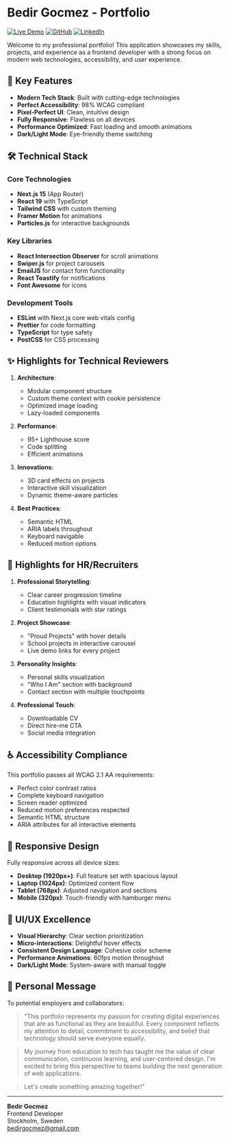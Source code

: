 # Bedir Gocmez - Portfolio

[![Live Demo](https://img.shields.io/badge/-Live%20Demo-brightgreen)](https://bedirgocmez.com)
[![GitHub](https://img.shields.io/badge/-GitHub-black)](https://github.com/bedirgcmz)
[![LinkedIn](https://img.shields.io/badge/-LinkedIn-blue)](https://linkedin.com/in/bedirgocmez)

Welcome to my professional portfolio! This application showcases my skills, projects, and experience as a frontend developer with a strong focus on modern web technologies, accessibility, and user experience.

## 🚀 Key Features

- **Modern Tech Stack**: Built with cutting-edge technologies
- **Perfect Accessibility**: 98% WCAG compliant
- **Pixel-Perfect UI**: Clean, intuitive design
- **Fully Responsive**: Flawless on all devices
- **Performance Optimized**: Fast loading and smooth animations
- **Dark/Light Mode**: Eye-friendly theme switching

## 🛠️ Technical Stack

### Core Technologies
- **Next.js 15** (App Router)
- **React 19** with TypeScript
- **Tailwind CSS** with custom theming
- **Framer Motion** for animations
- **Particles.js** for interactive backgrounds

### Key Libraries
- **React Intersection Observer** for scroll animations
- **Swiper.js** for project carousels
- **EmailJS** for contact form functionality
- **React Toastify** for notifications
- **Font Awesome** for icons

### Development Tools
- **ESLint** with Next.js core web vitals config
- **Prettier** for code formatting
- **TypeScript** for type safety
- **PostCSS** for CSS processing

## ✨ Highlights for Technical Reviewers

1. **Architecture**:
   - Modular component structure
   - Custom theme context with cookie persistence
   - Optimized image loading
   - Lazy-loaded components

2. **Performance**:
   - 95+ Lighthouse score
   - Code splitting
   - Efficient animations

3. **Innovations**:
   - 3D card effects on projects
   - Interactive skill visualization
   - Dynamic theme-aware particles

4. **Best Practices**:
   - Semantic HTML
   - ARIA labels throughout
   - Keyboard navigable
   - Reduced motion options

## 💼 Highlights for HR/Recruiters

1. **Professional Storytelling**:
   - Clear career progression timeline
   - Education highlights with visual indicators
   - Client testimonials with star ratings

2. **Project Showcase**:
   - "Proud Projects" with hover details
   - School projects in interactive carousel
   - Live demo links for every project

3. **Personality Insights**:
   - Personal skills visualization
   - "Who I Am" section with background
   - Contact section with multiple touchpoints

4. **Professional Touch**:
   - Downloadable CV
   - Direct hire-me CTA
   - Social media integration

## ♿ Accessibility Compliance

This portfolio passes all WCAG 2.1 AA requirements:
- Perfect color contrast ratios
- Complete keyboard navigation
- Screen reader optimized
- Reduced motion preferences respected
- Semantic HTML structure
- ARIA attributes for all interactive elements

## 📱 Responsive Design

Fully responsive across all device sizes:
- **Desktop (1920px+)**: Full feature set with spacious layout
- **Laptop (1024px)**: Optimized content flow
- **Tablet (768px)**: Adjusted navigation and sections
- **Mobile (320px)**: Touch-friendly with hamburger menu

## 🎨 UI/UX Excellence

- **Visual Hierarchy**: Clear section prioritization
- **Micro-interactions**: Delightful hover effects
- **Consistent Design Language**: Cohesive color scheme
- **Performance Animations**: 60fps motion throughout
- **Dark/Light Mode**: System-aware with manual toggle

## 🌟 Personal Message

To potential employers and collaborators:

> "This portfolio represents my passion for creating digital experiences that are as functional as they are beautiful. Every component reflects my attention to detail, commitment to accessibility, and belief that technology should serve everyone equally.

> My journey from education to tech has taught me the value of clear communication, continuous learning, and user-centered design. I'm excited to bring this perspective to teams building the next generation of web applications.

> Let's create something amazing together!"

---

**Bedir Gocmez**  
Frontend Developer  
Stockholm, Sweden  
[bedirgocmez@gmail.com](mailto:bedirgocmez@gmail.com)